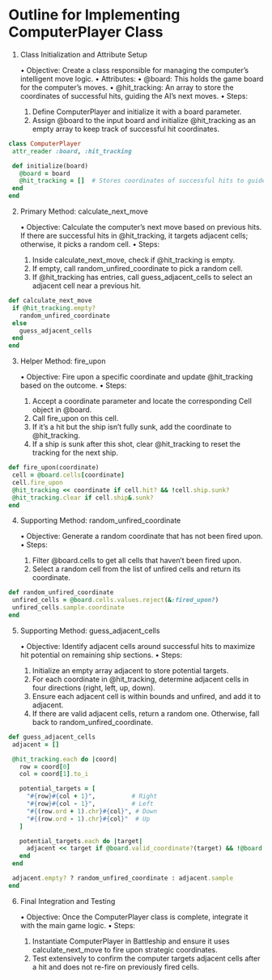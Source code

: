 # Outline for Implementing ComputerPlayer Class
1. Class Initialization and Attribute Setup

	•	Objective: Create a class responsible for managing the computer’s intelligent move logic.
	•	Attributes:
	•	@board: This holds the game board for the computer’s moves.
	•	@hit_tracking: An array to store the coordinates of successful hits, guiding the AI’s next moves.
	•	Steps:
	1.	Define ComputerPlayer and initialize it with a board parameter.
	2.	Assign @board to the input board and initialize @hit_tracking as an empty array to keep track of successful hit coordinates.
 ```ruby
class ComputerPlayer
  attr_reader :board, :hit_tracking

  def initialize(board)
    @board = board
    @hit_tracking = []  # Stores coordinates of successful hits to guide next shots.
  end
end
```

2. Primary Method: calculate_next_move

	•	Objective: Calculate the computer’s next move based on previous hits. If there are successful hits in @hit_tracking, it targets adjacent cells; otherwise, it picks a random cell.
	•	Steps:
	1.	Inside calculate_next_move, check if @hit_tracking is empty.
	2.	If empty, call random_unfired_coordinate to pick a random cell.
	3.	If @hit_tracking has entries, call guess_adjacent_cells to select an adjacent cell near a previous hit.
 ```ruby
def calculate_next_move
  if @hit_tracking.empty?
    random_unfired_coordinate
  else
    guess_adjacent_cells
  end
end
```
3. Helper Method: fire_upon

	•	Objective: Fire upon a specific coordinate and update @hit_tracking based on the outcome.
	•	Steps:
	1.	Accept a coordinate parameter and locate the corresponding Cell object in @board.
	2.	Call fire_upon on this cell.
	3.	If it’s a hit but the ship isn’t fully sunk, add the coordinate to @hit_tracking.
	4.	If a ship is sunk after this shot, clear @hit_tracking to reset the tracking for the next ship.
 ```ruby
def fire_upon(coordinate)
  cell = @board.cells[coordinate]
  cell.fire_upon
  @hit_tracking << coordinate if cell.hit? && !cell.ship.sunk?
  @hit_tracking.clear if cell.ship&.sunk?
end
```
4. Supporting Method: random_unfired_coordinate

	•	Objective: Generate a random coordinate that has not been fired upon.
	•	Steps:
	1.	Filter @board.cells to get all cells that haven’t been fired upon.
	2.	Select a random cell from the list of unfired cells and return its coordinate.
 ```ruby
def random_unfired_coordinate
  unfired_cells = @board.cells.values.reject(&:fired_upon?)
  unfired_cells.sample.coordinate
end
```
5. Supporting Method: guess_adjacent_cells

	•	Objective: Identify adjacent cells around successful hits to maximize hit potential on remaining ship sections.
	•	Steps:
	1.	Initialize an empty array adjacent to store potential targets.
	2.	For each coordinate in @hit_tracking, determine adjacent cells in four directions (right, left, up, down).
	3.	Ensure each adjacent cell is within bounds and unfired, and add it to adjacent.
	4.	If there are valid adjacent cells, return a random one. Otherwise, fall back to random_unfired_coordinate.
 ```ruby
def guess_adjacent_cells
  adjacent = []

  @hit_tracking.each do |coord|
    row = coord[0]
    col = coord[1].to_i

    potential_targets = [
      "#{row}#{col + 1}",          # Right
      "#{row}#{col - 1}",          # Left
      "#{(row.ord + 1).chr}#{col}", # Down
      "#{(row.ord - 1).chr}#{col}"  # Up
    ]

    potential_targets.each do |target|
      adjacent << target if @board.valid_coordinate?(target) && !@board.cells[target].fired_upon?
    end
  end

  adjacent.empty? ? random_unfired_coordinate : adjacent.sample
end
```

6. Final Integration and Testing

	•	Objective: Once the ComputerPlayer class is complete, integrate it with the main game logic.
	•	Steps:
	1.	Instantiate ComputerPlayer in Battleship and ensure it uses calculate_next_move to fire upon strategic coordinates.
	2.	Test extensively to confirm the computer targets adjacent cells after a hit and does not re-fire on previously fired cells.
